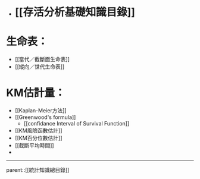 - # [[存活分析基礎知識目錄]]
# 生命表：
- [[當代／截斷面生命表]]
- [[縱向／世代生命表]]
# KM估計量：
- [[Kaplan-Meier方法]]
- [[Greenwood's formula]]
	- [[confidance Interval of Survival Function]]
- [[KM風險函數估計]]
- [[KM百分位數估計]]
- [[截斷平均時間]]
- 
- - -
parent::[[統計知識總目錄]]